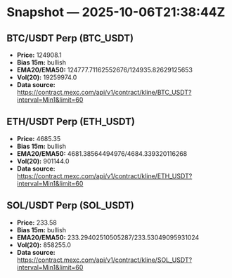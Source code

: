 # Snapshot — 2025-10-06T21:38:44Z

## BTC/USDT Perp (BTC_USDT)
- **Price:** 124908.1
- **Bias 15m:** bullish
- **EMA20/EMA50:** 124777.71162552676/124935.82629125653
- **Vol(20):** 19259974.0
- **Data source:** https://contract.mexc.com/api/v1/contract/kline/BTC_USDT?interval=Min1&limit=60

## ETH/USDT Perp (ETH_USDT)
- **Price:** 4685.35
- **Bias 15m:** bullish
- **EMA20/EMA50:** 4681.38564494976/4684.339320116268
- **Vol(20):** 901144.0
- **Data source:** https://contract.mexc.com/api/v1/contract/kline/ETH_USDT?interval=Min1&limit=60

## SOL/USDT Perp (SOL_USDT)
- **Price:** 233.58
- **Bias 15m:** bullish
- **EMA20/EMA50:** 233.29402510505287/233.53049095931024
- **Vol(20):** 858255.0
- **Data source:** https://contract.mexc.com/api/v1/contract/kline/SOL_USDT?interval=Min1&limit=60

